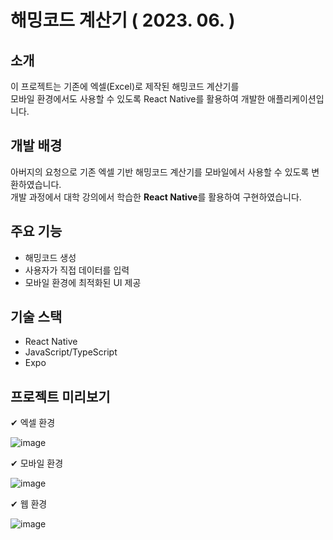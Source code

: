 <h1>해밍코드 계산기 ( 2023. 06. )</h1>

<h2>소개</h2>
이 프로젝트는 기존에 엑셀(Excel)로 제작된 해밍코드 계산기를 <br>
모바일 환경에서도 사용할 수 있도록 React Native를 활용하여 개발한 애플리케이션입니다.

<h2>개발 배경</h2>
아버지의 요청으로 기존 엑셀 기반 해밍코드 계산기를 모바일에서 사용할 수 있도록 변환하였습니다. <br>
개발 과정에서 대학 강의에서 학습한 <strong>React Native</strong>를 활용하여 구현하였습니다.

<h2>주요 기능</h2>
<ul>
<li> 해밍코드 생성</li>
<li> 사용자가 직접 데이터를 입력</li>
<li> 모바일 환경에 최적화된 UI 제공</li>
</ul>
  
<h2>기술 스택</h2>
<ul>
<li> React Native</li>
<li> JavaScript/TypeScript</li>
<li> Expo</li>
</ul>

<h2>프로젝트 미리보기</h2>
✔ 엑셀 환경


![image](https://github.com/user-attachments/assets/a5b4fd53-5e76-44f8-8f46-f2f2a799f3c0)

✔ 모바일 환경

![image](https://github.com/user-attachments/assets/7554f461-afe6-4489-9599-94bd63e2b16f)

✔ 웹 환경

![image](https://github.com/user-attachments/assets/2f836c97-5c5b-418d-8c00-5154fe265c55)
